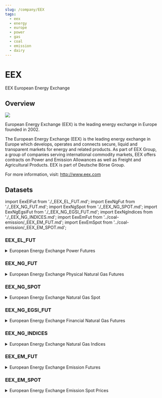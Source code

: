 ```yaml
---
slug: /company/EEX
tags:
  - eex
  - energy
  - europe
  - power
  - gas
  - coal
  - emission
  - dairy
---
```


EEX
============================================================

EEX European Energy Exchange

## Overview

![](/img/data/eex.png)

European Energy Exchange (EEX) is the leading energy exchange in Europe founded in 2002.

The European Energy Exchange (EEX) is the leading energy exchange in Europe which develops, operates and connects secure, liquid and transparent markets for energy and related products. As part of EEX Group, a group of companies serving international commodity markets, EEX offers contracts on Power and Emission Allowances as well as Freight and Agricultural Products. EEX is part of Deutsche Börse Group.

For more information, visit: http://www.eex.com

## Datasets
import EexElFut from './_EEX_EL_FUT.md';
import EexNgFut from './_EEX_NG_FUT.md';
import EexNgSpot from './_EEX_NG_SPOT.md';
import EexNgEgsiFut from './_EEX_NG_EGSI_FUT.md';
import EexNgIndices from './_EEX_NG_INDICES.md';
import EexEmFut from '../coal-emission/_EEX_EM_FUT.md';
import EexEmSpot from '../coal-emission/_EEX_EM_SPOT.md';

### EEX_EL_FUT
<details>
<summary>European Energy Exchange Power Futures</summary>
<EexElFut />
</details>

### EEX_NG_FUT
<details>
<summary>European Energy Exchange Physical Natural Gas Futures</summary>
<EexNgFut />
</details>

### EEX_NG_SPOT
<details>
<summary>European Energy Exchange Natural Gas Spot</summary>
<EexNgSpot />
</details>

### EEX_NG_EGSI_FUT
<details>
<summary>European Energy Exchange Financial Natural Gas Futures</summary>
<EexNgEgsiFut/>
</details>

### EEX_NG_INDICES
<details>
<summary>European Energy Exchange Natural Gas Indices</summary>
<EexNgIndices />
</details>

### EEX_EM_FUT
<details>
<summary>European Energy Exchange Emission Futures</summary>
<EexEmFut/>
</details>

### EEX_EM_SPOT
<details>
<summary>European Energy Exchange Emission Spot Prices</summary>
<EexEmFut/>
</details>
